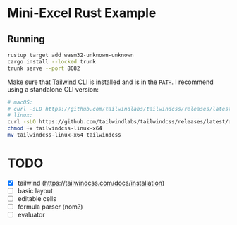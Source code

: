 # Mini-Excel Rust Example

## Running

```sh
rustup target add wasm32-unknown-unknown
cargo install --locked trunk
trunk serve --port 8082
```

Make sure that [Tailwind CLI](https://tailwindcss.com/docs/installation) is installed and is in the `PATH`.
I recommend using a standalone CLI version:

```sh
# macOS:
# curl -sLO https://github.com/tailwindlabs/tailwindcss/releases/latest/download/tailwindcss-macos-arm64
# linux:
curl -sLO https://github.com/tailwindlabs/tailwindcss/releases/latest/download/tailwindcss-linux-x64
chmod +x tailwindcss-linux-x64
mv tailwindcss-linux-x64 tailwindcss
```

# TODO

- [x] tailwind (https://tailwindcss.com/docs/installation)
- [ ] basic layout
- [ ] editable cells
- [ ] formula parser (nom?)
- [ ] evaluator
